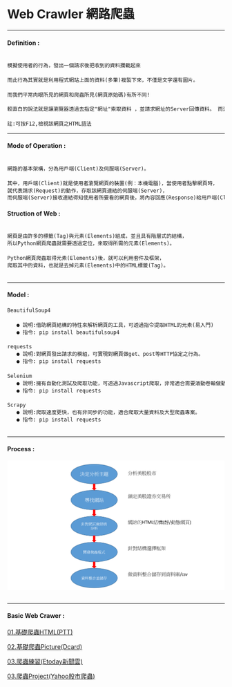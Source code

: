 # Web Crawler 網路爬蟲

***
#### Definition :
```markdown

模擬使用者的行為，發出一個請求後把收到的資料攔截起來

而此行為其實就是利用程式網站上面的資料(多筆)複製下來，不僅是文字還有圖片。

而我們平常肉眼所見的網頁和爬蟲所見(網頁原始碼)有所不同!

較直白的說法就是讓瀏覽器透過去指定"網址"索取資料 ，並請求網址的Server回傳資料。 而這便是Python爬蟲的精隨!

註:可按F12,檢視該網頁之HTML語法

```
***

#### Mode of Operation :
```markdown

網路的基本架構，分為用戶端(Client)及伺服端(Server)。

其中，用戶端(Client)就是使用者瀏覽網頁的裝置(例：本機電腦)，當使用者點擊網頁時，
就代表請求(Request)的動作，存取該網頁連結的伺服端(Server)，
而伺服端(Server)接收連結得知使用者所要看的網頁後，將內容回應(Response)給用戶端(Client)。

```

#### Struction of Web  :
```markdown

網頁是由許多的標籤(Tag)與元素(Elements)組成，並且具有階層式的結構，
所以Python網頁爬蟲就需要透過定位，來取得所需的元素(Elements)。

Python網頁爬蟲取得元素(Elements)後，就可以利用套件及框架，
爬取其中的資料，也就是去掉元素(Elements)中的HTML標籤(Tag)。
   
```   
***   
#### Model :

```markdown
BeautifulSoup4
   
   ● 說明:借助網頁結構的特性來解析網頁的工具，可透過指令提取HTML的元素(易入門)
   ● 指令: pip install beautifulsoup4    
   
requests
   ● 說明:對網頁發出請求的模組，可實現對網頁做get、post等HTTP協定之行為。    
   ● 指令: pip install requests
   
Selenium
   ● 說明:擁有自動化測試及爬取功能，可透過Javascript爬取，非常適合需要滾動卷軸做動態載入的網站(EX:電子商務)。    
   ● 指令: pip install requests   

Scrapy
   ● 說明:爬取速度更快，也有非同步的功能，適合爬取大量資料及大型爬蟲專案。
   ● 指令: pip install requests   
   
```
***
#### Process :
![image](https://github.com/Wiwi-Creator/Web-Crawler/blob/main/%E6%B5%81%E7%A8%8B.PNG)
```markdown

```
***
#### Basic Web Crawer : 
   
 [01.基礎爬蟲HTML(PTT)](https://github.com/Wiwi-Creator/Web-Crawler/blob/main/GetMulityPages.ipynb) 
 
 [02.基礎爬蟲Picture(Dcard)](https://github.com/Wiwi-Creator/Web-Crawler/blob/main/GetPic.ipynb)

 [03.爬蟲練習(Etoday新聞雲)](https://github.com/Wiwi-Creator/Web-Crawler/blob/main/HTMLpractice.ipynb)
 
 [03.爬蟲Project(Yahoo股市爬蟲)](https://github.com/Wiwi-Creator/Web-Crawler/blob/main/Stock_Yahoo.ipynb)
 


